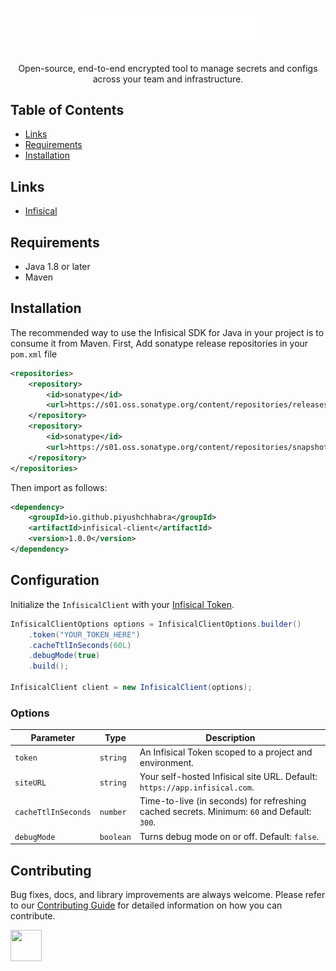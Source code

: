 <h1 align="center">
    <a href="https://github.com/Infisical/infisical">
        <img width="300" src="https://raw.githubusercontent.com/Infisical/infisical-node/main/img/logoname-white.svg#gh-dark-mode-only" alt="infisical">
    </a>
</h1>
<p align="center">
  <p align="center">Open-source, end-to-end encrypted tool to manage secrets and configs across your team and infrastructure.</p>
</p>

## Table of Contents

- [Links](#links)
- [Requirements](#requirements)
- [Installation](#installation)

## Links

- [Infisical](https://github.com/Infisical/infisical)

## Requirements

- Java 1.8 or later
- Maven

## Installation

The recommended way to use the Infisical SDK for Java in your project is to consume it from Maven.
First, Add sonatype release repositories in your `pom.xml` file
```xml
<repositories>
    <repository>
        <id>sonatype</id>
        <url>https://s01.oss.sonatype.org/content/repositories/releases/</url>
    </repository>
    <repository>
        <id>sonatype</id>
        <url>https://s01.oss.sonatype.org/content/repositories/snapshots/</url>
    </repository>
</repositories>
```

Then import as follows:
```xml
<dependency>
    <groupId>io.github.piyushchhabra</groupId>
    <artifactId>infisical-client</artifactId>
    <version>1.0.0</version>
</dependency>
```

## Configuration

Initialize the `InfisicalClient` with your [Infisical Token](https://infisical.com/docs/getting-started/dashboard/token).

```java
InfisicalClientOptions options = InfisicalClientOptions.builder()
    .token("YOUR_TOKEN_HERE")
    .cacheTtlInSeconds(60L)
    .debugMode(true)
    .build();

InfisicalClient client = new InfisicalClient(options);
```

### Options

| Parameter | Type     | Description |
| --------- | -------- | ----------- |
| `token`   | `string` | An Infisical Token scoped to a project and environment. |
| `siteURL` | `string` | Your self-hosted Infisical site URL. Default: `https://app.infisical.com`. |
| `cacheTtlInSeconds`| `number` | Time-to-live (in seconds) for refreshing cached secrets. Minimum: `60` and Default: `300`.|
| `debugMode`   | `boolean` | Turns debug mode on or off. Default: `false`.      |

## Contributing

Bug fixes, docs, and library improvements are always welcome. Please refer to our [Contributing Guide](https://infisical.com/docs/contributing/overview) for detailed information on how you can contribute.

[//]: contributor-faces

<!-- ALL-CONTRIBUTORS-LIST:START - Do not remove or modify this section -->
<!-- prettier-ignore-start -->
<!-- markdownlint-disable -->

<a href="https://github.com/piyushchhabra"><img src="https://avatars.githubusercontent.com/u/12864227?v=4" width="50" height="50" alt=""/></a>